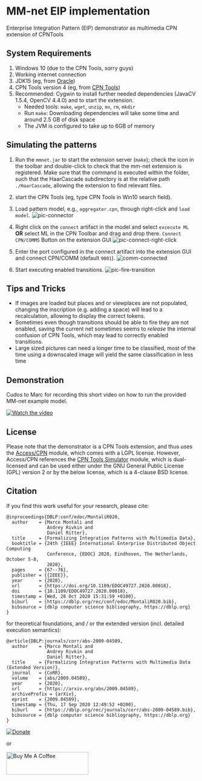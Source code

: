 # MM-net EIP implementation
Enterprise Integration Pattern (EIP) demonstrator as multimedia CPN extension of CPNTools

## System Requirements

1. Windows 10 (due to the CPN Tools, sorry guys)
2. Working internet connection
3. JDK15 (eg, from [Oracle](https://www.oracle.com/java/technologies/javase/jdk15-archive-downloads.html))
4. CPN Tools version 4 (eg, from [CPN Tools](http://cpntools.org/2018/01/16/download/))
5. Recommended: Cygwin to install further needed dependencies (JavaCV 1.5.4, OpenCV 4.4.0) and to start the extension.
    * Needed tools: `make`, `wget`, `unzip`, `mv`, `rm`, `mkdir`
    * Run `make`: Downloading dependencies will take some time and around 2.5 GB of disk space
    * The JVM is configured to take up to 6GB of memory

## Simulating the patterns

1. Run the `mmnet.jar` to start the extension server (`make`);
check the icon in the toolbar and double-click to check that the mm-net
extension is registered. Make sure that the command is executed within the
folder, such that the HaarCascade subdirectory is at the relative path
`./HaarCascade`, allowing the extension to find relevant files.
2. start the CPN Tools (eg, type CPN Tools in Win10 search field).
3. Load pattern model, e.g., `aggregator.cpn`, through right-click and `load model`.
![pic-connector](pictures/mmnet-connector.png#center)

4. Right click on the `connect` artifact in the model and select `excecute ML`
**OR** select ML in the CPN Toolbar and drag and drop there.
`Connect CPN/COMMS` Button on the extension GUI
![pic-connect-right-click](pictures/pic-connect-right-click.png#center)


5. Enter the port configured in the connect artifact into the extension GUI and connect CPN/COMM (default `9001`).
![comm-connected](pictures/comm-connected.png#center)
6. Start executing enabled transitions.
![pic-fire-transition](pictures/fire-transition.png#center)

## Tips and Tricks
- If images are loaded but places and or viewplaces are not populated, changing
  the inscription (e.g. adding a space) will lead to a recalculation, allowing
  to display the correct tokens.
- Sometimes even though transitions should be able to fire they are not enabled,
  saving the current net sometimes seems to *release* the internal confusion
  of CPN Tools, which may lead to correctly enabled transitions.
- Large sized pictures can need a longer time to be classified, most of the time using a
  downscaled image will yield the same classification in less time
  
## Demonstration

Cudos to Marc for recording this short video on how to run the provided MM-net example model.

[![Watch the video]()](https://youtu.be/vt5fpE0bzSY)



## License

Please note that the demonstrator is a CPN Tools extension, and thus uses the [Access/CPN](http://cpntools.org/2018/01/15/license-for-access-cpn/) module, which comes with a LGPL license. However, Access/CPN references the [CPN Tools Simulator](http://cpntools.org/2018/01/15/license-for-cpn-tools-simulator/) module, which is dual-licensed and can be used either under the GNU General Public License (GPL) version 2 or by the below license, which is a 4-clause BSD license.

## Citation

If you find this work useful for your research, please cite:
```
@inproceedings{DBLP:conf/edoc/MontaliR020,
  author    = {Marco Montali and
               Andrey Rivkin and
               Daniel Ritter},
  title     = {Formalizing Integration Patterns with Multimedia Data},
  booktitle = {24th {IEEE} International Enterprise Distributed Object Computing
               Conference, {EDOC} 2020, Eindhoven, The Netherlands, October 5-8,
               2020},
  pages     = {67--76},
  publisher = {{IEEE}},
  year      = {2020},
  url       = {https://doi.org/10.1109/EDOC49727.2020.00018},
  doi       = {10.1109/EDOC49727.2020.00018},
  timestamp = {Wed, 28 Oct 2020 15:31:59 +0100},
  biburl    = {https://dblp.org/rec/conf/edoc/MontaliR020.bib},
  bibsource = {dblp computer science bibliography, https://dblp.org}
}
```
for theoretical foundations, and / or the extended version (incl. detailed execution semantics):
```
@article{DBLP:journals/corr/abs-2009-04589,
  author    = {Marco Montali and
               Andrey Rivkin and
               Daniel Ritter},
  title     = {Formalizing Integration Patterns with Multimedia Data (Extended Version)},
  journal   = {CoRR},
  volume    = {abs/2009.04589},
  year      = {2020},
  url       = {https://arxiv.org/abs/2009.04589},
  archivePrefix = {arXiv},
  eprint    = {2009.04589},
  timestamp = {Thu, 17 Sep 2020 12:49:52 +0200},
  biburl    = {https://dblp.org/rec/journals/corr/abs-2009-04589.bib},
  bibsource = {dblp computer science bibliography, https://dblp.org}
}
```

[![Donate](https://www.paypalobjects.com/en_US/i/btn/btn_donateCC_LG.gif)](https://www.paypal.com/cgi-bin/webscr?cmd=_s-xclick&hosted_button_id=4BHCBCD9WRYS6&source=url)

or

<a href="https://www.buymeacoffee.com/dritter" target="_blank"><img src="https://cdn.buymeacoffee.com/buttons/v2/default-yellow.png" alt="Buy Me A Coffee" style="height: 60px !important;width: 217px !important;" ></a>

